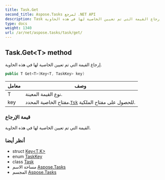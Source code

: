 ```yaml
---
title: Task.Get
second_title: Aspose.Tasks لمرجع .NET API
description: Task طريقة. إرجاع القيمة التي تم تعيين الخاصية لها في هذه الحاوية.
type: docs
weight: 1340
url: /ar/net/aspose.tasks/task/get/
---
```

## Task.Get&lt;T&gt; method

إرجاع القيمة التي تم تعيين الخاصية لها في هذه الحاوية.

```csharp
public T Get<T>(Key<T, TaskKey> key)
```

| معامل | وصف |
| --- | --- |
| T | نوع القيمة المعينة. |
| key | مفتاح الخاصية المحدد.[`Tsk`](../../tsk/) للحصول على مفتاح الملكية. |

### قيمة الإرجاع

القيمة التي تم تعيين الخاصية لها في هذه الحاوية.

### أنظر أيضا

* struct [Key&lt;T,K&gt;](../../key-2/)
* enum [TaskKey](../../taskkey/)
* class [Task](../)
* مساحة الاسم [Aspose.Tasks](../../task/)
* المجسم [Aspose.Tasks](../../../)


